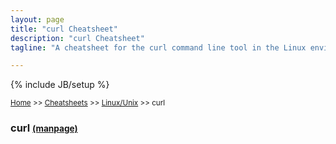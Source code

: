 ```yaml
---
layout: page
title: "curl Cheatsheet"
description: "curl Cheatsheet"
tagline: "A cheatsheet for the curl command line tool in the Linux environment"

---
```

{% include JB/setup %}

<small>[Home](/) >> [Cheatsheets](/cheatsheets) >> [Linux/Unix](/cheatsheets/servers/linux) >> curl</small>

### curl <small>[(manpage)](http://manpages.ubuntu.com/manpages/precise/en/man1/curl.1.html)</small>